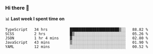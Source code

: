 ### Hi there 👋

<!--
**DBvc/DBvc** is a ✨ _special_ ✨ repository because its `README.md` (this file) appears on your GitHub profile.

Here are some ideas to get you started:

- 🔭 I’m currently working on ...
- 🌱 I’m currently learning ...
- 👯 I’m looking to collaborate on ...
- 🤔 I’m looking for help with ...
- 💬 Ask me about ...
- 📫 How to reach me: ...
- 😄 Pronouns: ...
- ⚡ Fun fact: ...
-->

📊 **Last week I spent time on**
<!--START_SECTION:waka-->
```text
TypeScript   34 hrs          ██████████████████████▒░░   88.82 % 
SCSS         2 hrs           █▒░░░░░░░░░░░░░░░░░░░░░░░   05.26 % 
JSON         1 hr 4 mins     ▓░░░░░░░░░░░░░░░░░░░░░░░░   02.80 % 
JavaScript   43 mins         ▒░░░░░░░░░░░░░░░░░░░░░░░░   01.90 % 
YAML         12 mins         ░░░░░░░░░░░░░░░░░░░░░░░░░   00.52 % 
```
<!--END_SECTION:waka-->
